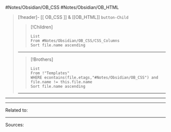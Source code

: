 #Notes/Obsidian/OB_CSS  #Notes/Obsidian/OB_HTML 
>[!header]- [[ OB_CSS ]] &  [[OB_HTML]] `button-Child`  
>>[!Children] 
>>```dataview
>>List
>>From #Notes/Obsidian/OB_CSS/CSS_Columns 
>>Sort file.name ascending
>>```
>***
>
>>[!Brothers] 
>>```dataview
>>List
>>From !"Templates"
>>WHERE econtains(file.etags,"#Notes/Obsidian/OB_CSS") and file.name != this.file.name
>>Sort file.name ascending
>>```
>***
>
***

***
Related to: 
***
Sources:  